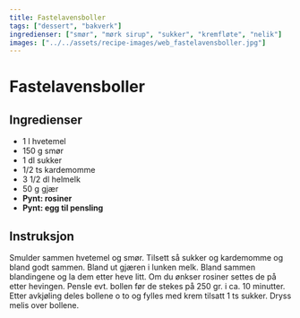```yaml
---
title: Fastelavensboller
tags: ["dessert", "bakverk"]
ingredienser: ["smør", "mørk sirup", "sukker", "kremfløte", "nelik"]
images: ["../../assets/recipe-images/web_fastelavensboller.jpg"]
---
```


# Fastelavensboller

## Ingredienser

- 1 l hvetemel
- 150 g smør
- 1 dl sukker
- 1/2 ts kardemomme
- 3 1/2 dl helmelk
- 50 g gjær
- **Pynt: rosiner**
- **Pynt: egg til pensling**

## Instruksjon

Smulder sammen hvetemel og smør. Tilsett så sukker og kardemomme og bland godt sammen. Bland ut gjæren i lunken melk. Bland sammen blandingene og la dem etter heve litt. Om du ønkser rosiner settes de på etter hevingen. Pensle evt. bollen før de stekes på 250 gr. i ca. 10 minutter. Etter avkjøling deles bollene o to og fylles med krem tilsatt 1 ts sukker. Dryss melis over bollene.
